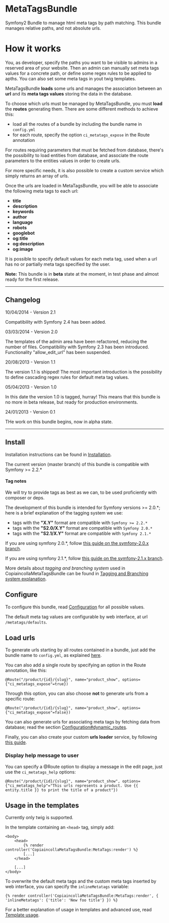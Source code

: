 MetaTagsBundle
==============

Symfony2 Bundle to manage html meta tags by path matching. This bundle manages relative paths, and not absolute urls.

# How it works

You, as developer, specify the paths you want to be visible to admins in a reserved area of your website. Then an admin can manually set meta tags values for a concrete path, or define some regex rules to be applied to apths. You can also set some meta tags in yout twig templates.


MetaTagsBundle __loads__ some urls and manages the association between an __url__ and its __meta tags values__ storing the data in the database.

To choose which urls must be managed by MetaTagsBundle, you must __load__ the __routes__ generating them. There are some different methods to achieve this:

- load all the routes of a bundle by including the bundle name in `config.yml`
- for each route, specify the option `ci_metatags_expose` in the Route annotation

For routes requiring parameters that must be fetched from database, there's the possibility to load entities from database, and associate the route parameters to the entities values in order to create urls.

For more specific needs, it is also possible to create a custom service which simply returns an array of urls.

Once the urls are loaded in MetaTagsBundle, you will be able to associate the following meta tags to each url:

- __title__
- __description__
- __keywords__
- __author__
- __language__
- __robots__
- __googlebot__
- __og:title__
- __og:description__
- __og:image__

It is possible to specify default values for each meta tag, used when a url has no or partially meta tags specified by the user.

__Note:__ This bundle is in __beta__ state at the moment, in test phase and almost ready for the first release.

---

## Changelog

10/04/2014 - Version 2.1

Compatibility with Symfony 2.4 has been added.

03/03/2014 - Version 2.0

The templates of the admin area have been refactored, reducing the number of files. Compatibility with Symfony 2.3 has been introduced. Functionality "allow_edit_url" has been suspended.

20/08/2013 - Version 1.1

The version 1.1 is shipped! The most important introduction is the possibility to define cascading regex rules for default meta tag values.

05/04/2013 - Version 1.0

In this date the version 1.0 is tagged, hurray! This means that this bundle is no more in beta release, but ready for production environments.

24/01/2013 - Version 0.1

THe work on this bundle begins, now in alpha state.

---

## Install

Installation instructions can be found in [Installation](Resources/doc/install.md).

The current version (master branch) of this bundle is compatible with Symfony >= 2.2.*

#### Tag notes

We will try to provide tags as best as we can, to be used proficiently with composer or deps.

The development of this bundle is intended for Symfony versions >= 2.0.*; here is a brief explanation of the tagging system we use:

- tags with the __"X.Y"__ format are compatible with `Symfony >= 2.2.*`
- tags with the __"S2.0/X.Y"__ format are compatible with `Symfony 2.0.*`
- tags with the __"S2.1/X.Y"__ format are compatible with `Symfony 2.1.*`

If you are using symfony 2.0.*, follow [this guide on the symfony-2.0.x branch](https://github.com/copiaincolla/MetaTagsBundle/blob/symfony-2.0.x/README.md).

If you are using symfony 2.1.*, follow [this guide on the symfony-2.1.x branch](https://github.com/copiaincolla/MetaTagsBundle/blob/symfony-2.1.x/README.md).

More details about _tagging and branching system_ used in CopiaincollaMetaTagsBundle can be found in [Tagging and Branching system explanation](Resources/doc/tagging_branching.md).

## Configure

To configure this bundle, read [Configuration](Resources/doc/configuration.md) for all possible values.

The default meta tag values are configurable by web interface, at url `/metatags/defaults`.

## Load urls

To generate urls starting by all routes contained in a bundle, just add the bundle name to `config.yml`, as explained [here](Resources/doc/configuration.md#copiaincolla_meta_tags--urls_loader--exposed_routes).

You can also add a single route by specifying an option in the Route annotation, like this:

```
@Route("/product/{id}/{slug}", name="product_show", options={"ci_metatags_expose"=true})
```

Through this option, you can also choose __not__ to generate urls from a specific route:

```
@Route("/product/{id}/{slug}", name="product_show", options={"ci_metatags_expose"=false})
```

You can also generate urls for associating meta tags by fetching data from database; read the section [Configuration#dynamic_routes](Resources/doc/configuration.md#copiaincolla_meta_tags--urls_loader--parameters--dynamic_routes).

Finally, you can also create your custom __urls loader__ service, by following [this guide](Resources/doc/custom_urls_loader_service.md).

### Display help message to user

You can specify a @Route option to display a message in the edit page, just use the `ci_metatags_help` options:

```
@Route("/product/{id}/{slug}", name="product_show", options={"ci_metatags_help"="This urls represents a product. Use {{ entity.title }} to print the title of a product"})
```


## Usage in the templates

Currently only twig is supported.

In the template containing an `<head>` tag, simply add:

```
<body>
    <head>
        {% render controller('CopiaincollaMetaTagsBundle:MetaTags:render') %}
        [...]
    </head>

    [...]
</body>
```

To overwrite the default meta tags and the custom meta tags inserted by web interface, you can specify the `inlineMetatags` variable:

```
{% render controller('CopiaincollaMetaTagsBundle:MetaTags:render', { 'inlineMetatags': {'title': 'New foo title'} }) %}
```


For a better explanation of usage in templates and advanced use, read [Template usage](Resources/doc/template_usage.md).